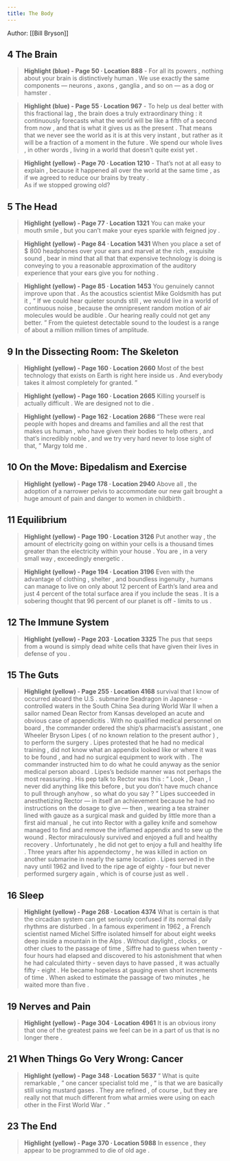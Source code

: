 ```yaml
---
title: The Body
---
```


Author: [[Bill Bryson]]

## 4 The Brain

> **Highlight (blue) - Page 50 · Location 888** - For all its powers , nothing about your brain is distinctively human . We use exactly the same components — neurons , axons , ganglia , and so on — as a dog or hamster .

> **Highlight (blue) - Page 55 · Location 967** - To help us deal better with this fractional lag , the brain does a truly extraordinary thing : it continuously forecasts what the world will be like a fifth of a second from now , and that is what it gives us as the present . That means that we never see the world as it is at this very instant , but rather as it will be a fraction of a moment in the future . We spend our whole lives , in other words , living in a world that doesn’t quite exist yet .

> **Highlight (yellow) - Page 70 · Location 1210** - That’s not at all easy to explain , because it happened all over the world at the same time , as if we agreed to reduce our brains by treaty .  
> As if we stopped growing old?

## 5 The Head

> **Highlight (yellow) - Page 77 · Location 1321** You can make your mouth smile , but you can’t make your eyes sparkle with feigned joy .

> **Highlight (yellow) - Page 84 · Location 1431** When you place a set of \$ 800 headphones over your ears and marvel at the rich , exquisite sound , bear in mind that all that that expensive technology is doing is conveying to you a reasonable approximation of the auditory experience that your ears give you for nothing .

> **Highlight (yellow) - Page 85 · Location 1453** You genuinely cannot improve upon that . As the acoustics scientist Mike Goldsmith has put it , “ If we could hear quieter sounds still , we would live in a world of continuous noise , because the omnipresent random motion of air molecules would be audible . Our hearing really could not get any better. ” From the quietest detectable sound to the loudest is a range of about a million million times of amplitude.

## 9 In the Dissecting Room: The Skeleton

> **Highlight (yellow) - Page 160 · Location 2660** Most of the best technology that exists on Earth is right here inside us . And everybody takes it almost completely for granted. ”

> **Highlight (yellow) - Page 160 · Location 2665** Killing yourself is actually difficult . We are designed not to die .

> **Highlight (yellow) - Page 162 · Location 2686** “These were real people with hopes and dreams and families and all the rest that makes us human , who have given their bodies to help others , and that’s incredibly noble , and we try very hard never to lose sight of that, ” Margy told me .

## 10 On the Move: Bipedalism and Exercise

> **Highlight (yellow) - Page 178 · Location 2940** Above all , the adoption of a narrower pelvis to accommodate our new gait brought a huge amount of pain and danger to women in childbirth .

## 11 Equilibrium

> **Highlight (yellow) - Page 190 · Location 3126** Put another way , the amount of electricity going on within your cells is a thousand times greater than the electricity within your house . You are , in a very small way , exceedingly energetic .

> **Highlight (yellow) - Page 194 · Location 3196** Even with the advantage of clothing , shelter , and boundless ingenuity , humans can manage to live on only about 12 percent of Earth’s land area and just 4 percent of the total surface area if you include the seas . It is a sobering thought that 96 percent of our planet is off - limits to us .

## 12 The Immune System

> **Highlight (yellow) - Page 203 · Location 3325** The pus that seeps from a wound is simply dead white cells that have given their lives in defense of you .

## 15 The Guts

> **Highlight (yellow) - Page 255 · Location 4168** survival that I know of occurred aboard the U.S . submarine Seadragon in Japanese - controlled waters in the South China Sea during World War II when a sailor named Dean Rector from Kansas developed an acute and obvious case of appendicitis . With no qualified medical personnel on board , the commander ordered the ship’s pharmacist’s assistant , one Wheeler Bryson Lipes ( of no known relation to the present author ) , to perform the surgery . Lipes protested that he had no medical training , did not know what an appendix looked like or where it was to be found , and had no surgical equipment to work with . The commander instructed him to do what he could anyway as the senior medical person aboard . Lipes’s bedside manner was not perhaps the most reassuring . His pep talk to Rector was this : “ Look , Dean , I never did anything like this before , but you don’t have much chance to pull through anyhow , so what do you say ? ” Lipes succeeded in anesthetizing Rector — in itself an achievement because he had no instructions on the dosage to give — then , wearing a tea strainer lined with gauze as a surgical mask and guided by little more than a first aid manual , he cut into Rector with a galley knife and somehow managed to find and remove the inflamed appendix and to sew up the wound . Rector miraculously survived and enjoyed a full and healthy recovery . Unfortunately , he did not get to enjoy a full and healthy life . Three years after his appendectomy , he was killed in action on another submarine in nearly the same location . Lipes served in the navy until 1962 and lived to the ripe age of eighty - four but never performed surgery again , which is of course just as well .

## 16 Sleep

> **Highlight (yellow) - Page 268 · Location 4374** What is certain is that the circadian system can get seriously confused if its normal daily rhythms are disturbed . In a famous experiment in 1962 , a French scientist named Michel Siffre isolated himself for about eight weeks deep inside a mountain in the Alps . Without daylight , clocks , or other clues to the passage of time , Siffre had to guess when twenty - four hours had elapsed and discovered to his astonishment that when he had calculated thirty - seven days to have passed , it was actually fifty - eight . He became hopeless at gauging even short increments of time . When asked to estimate the passage of two minutes , he waited more than five .

## 19 Nerves and Pain

> **Highlight (yellow) - Page 304 · Location 4961** It is an obvious irony that one of the greatest pains we feel can be in a part of us that is no longer there .

## 21 When Things Go Very Wrong: Cancer

> **Highlight (yellow) - Page 348 · Location 5637** “ What is quite remarkable , ” one cancer specialist told me , “ is that we are basically still using mustard gases . They are refined , of course , but they are really not that much different from what armies were using on each other in the First World War . ”

## 23 The End

> **Highlight (yellow) - Page 370 · Location 5988** In essence , they appear to be programmed to die of old age .

